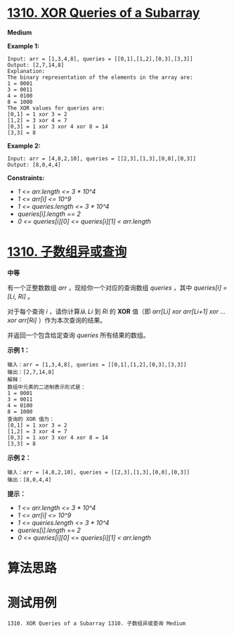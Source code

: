 # [1310. XOR Queries of a Subarray][enTitle]

**Medium**












**Example 1:** 

```
Input: arr = [1,3,4,8], queries = [[0,1],[1,2],[0,3],[3,3]]
Output: [2,7,14,8] 
Explanation: 
The binary representation of the elements in the array are:
1 = 0001 
3 = 0011 
4 = 0100 
8 = 1000 
The XOR values for queries are:
[0,1] = 1 xor 3 = 2 
[1,2] = 3 xor 4 = 7 
[0,3] = 1 xor 3 xor 4 xor 8 = 14 
[3,3] = 8

```

**Example 2:** 

```
Input: arr = [4,8,2,10], queries = [[2,3],[1,3],[0,0],[0,3]]
Output: [8,0,4,4]

```



**Constraints:** 

-  *1 <= arr.length <= 3 * 10^4*  
-  *1 <= arr[i] <= 10^9*  
-  *1 <= queries.length <= 3 * 10^4*  
-  *queries[i].length == 2*  
-  *0 <= queries[i][0] <= queries[i][1] < arr.length* 


# [1310. 子数组异或查询][cnTitle]

**中等**

有一个正整数数组  *arr* ，现给你一个对应的查询数组  *queries* ，其中  *queries[i] = [Li, Ri]* 。

对于每个查询  *i* ，请你计算从  *Li*  到  *Ri*  的 **XOR**  值（即  *arr[Li] xor arr[Li+1] xor ... xor arr[Ri]* ）作为本次查询的结果。

并返回一个包含给定查询  *queries*  所有结果的数组。



**示例 1：** 

```
输入：arr = [1,3,4,8], queries = [[0,1],[1,2],[0,3],[3,3]]
输出：[2,7,14,8] 
解释：
数组中元素的二进制表示形式是：
1 = 0001 
3 = 0011 
4 = 0100 
8 = 1000 
查询的 XOR 值为：
[0,1] = 1 xor 3 = 2 
[1,2] = 3 xor 4 = 7 
[0,3] = 1 xor 3 xor 4 xor 8 = 14 
[3,3] = 8

```

**示例 2：** 

```
输入：arr = [4,8,2,10], queries = [[2,3],[1,3],[0,0],[0,3]]
输出：[8,0,4,4]

```



**提示：** 

-  *1 <= arr.length <= 3 * 10^4*  
-  *1 <= arr[i] <= 10^9*  
-  *1 <= queries.length <= 3 * 10^4*  
-  *queries[i].length == 2*  
-  *0 <= queries[i][0] <= queries[i][1] < arr.length* 




# 算法思路

# 测试用例
```
1310. XOR Queries of a Subarray 1310. 子数组异或查询 Medium
```

[enTitle]: https://leetcode.com/problems/xor-queries-of-a-subarray/
[cnTitle]: https://leetcode-cn.com/problems/xor-queries-of-a-subarray/
